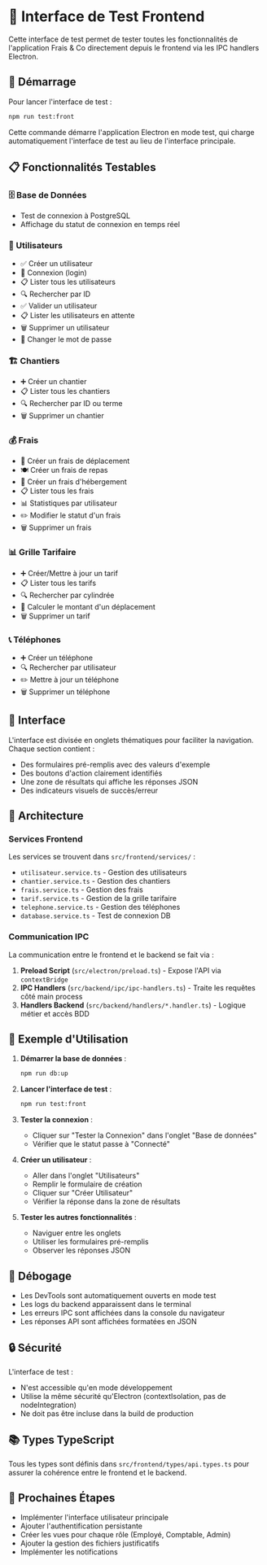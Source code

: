# 🧪 Interface de Test Frontend

Cette interface de test permet de tester toutes les fonctionnalités de l'application Frais & Co directement depuis le frontend via les IPC handlers Electron.

## 🚀 Démarrage

Pour lancer l'interface de test :

```bash
npm run test:front
```

Cette commande démarre l'application Electron en mode test, qui charge automatiquement l'interface de test au lieu de l'interface principale.

## 📋 Fonctionnalités Testables

### 🗄️ Base de Données

- Test de connexion à PostgreSQL
- Affichage du statut de connexion en temps réel

### 👥 Utilisateurs

- ✅ Créer un utilisateur
- 🔐 Connexion (login)
- 📋 Lister tous les utilisateurs
- 🔍 Rechercher par ID
- ✅ Valider un utilisateur
- 📋 Lister les utilisateurs en attente
- 🗑️ Supprimer un utilisateur
- 🔑 Changer le mot de passe

### 🏗️ Chantiers

- ➕ Créer un chantier
- 📋 Lister tous les chantiers
- 🔍 Rechercher par ID ou terme
- 🗑️ Supprimer un chantier

### 💰 Frais

- 🚗 Créer un frais de déplacement
- 🍽️ Créer un frais de repas
- 🏨 Créer un frais d'hébergement
- 📋 Lister tous les frais
- 📊 Statistiques par utilisateur
- ✏️ Modifier le statut d'un frais
- 🗑️ Supprimer un frais

### 📊 Grille Tarifaire

- ➕ Créer/Mettre à jour un tarif
- 📋 Lister tous les tarifs
- 🔍 Rechercher par cylindrée
- 🧮 Calculer le montant d'un déplacement
- 🗑️ Supprimer un tarif

### 📞 Téléphones

- ➕ Créer un téléphone
- 🔍 Rechercher par utilisateur
- ✏️ Mettre à jour un téléphone
- 🗑️ Supprimer un téléphone

## 🎨 Interface

L'interface est divisée en onglets thématiques pour faciliter la navigation. Chaque section contient :

- Des formulaires pré-remplis avec des valeurs d'exemple
- Des boutons d'action clairement identifiés
- Une zone de résultats qui affiche les réponses JSON
- Des indicateurs visuels de succès/erreur

## 🔧 Architecture

### Services Frontend

Les services se trouvent dans `src/frontend/services/` :

- `utilisateur.service.ts` - Gestion des utilisateurs
- `chantier.service.ts` - Gestion des chantiers
- `frais.service.ts` - Gestion des frais
- `tarif.service.ts` - Gestion de la grille tarifaire
- `telephone.service.ts` - Gestion des téléphones
- `database.service.ts` - Test de connexion DB

### Communication IPC

La communication entre le frontend et le backend se fait via :

1. **Preload Script** (`src/electron/preload.ts`) - Expose l'API via `contextBridge`
2. **IPC Handlers** (`src/backend/ipc/ipc-handlers.ts`) - Traite les requêtes côté main process
3. **Handlers Backend** (`src/backend/handlers/*.handler.ts`) - Logique métier et accès BDD

## 📝 Exemple d'Utilisation

1. **Démarrer la base de données** :

   ```bash
   npm run db:up
   ```

2. **Lancer l'interface de test** :

   ```bash
   npm run test:front
   ```

3. **Tester la connexion** :
   - Cliquer sur "Tester la Connexion" dans l'onglet "Base de données"
   - Vérifier que le statut passe à "Connecté"

4. **Créer un utilisateur** :
   - Aller dans l'onglet "Utilisateurs"
   - Remplir le formulaire de création
   - Cliquer sur "Créer Utilisateur"
   - Vérifier la réponse dans la zone de résultats

5. **Tester les autres fonctionnalités** :
   - Naviguer entre les onglets
   - Utiliser les formulaires pré-remplis
   - Observer les réponses JSON

## 🐛 Débogage

- Les DevTools sont automatiquement ouverts en mode test
- Les logs du backend apparaissent dans le terminal
- Les erreurs IPC sont affichées dans la console du navigateur
- Les réponses API sont affichées formatées en JSON

## 🔒 Sécurité

L'interface de test :

- N'est accessible qu'en mode développement
- Utilise la même sécurité qu'Electron (contextIsolation, pas de nodeIntegration)
- Ne doit pas être incluse dans la build de production

## 📚 Types TypeScript

Tous les types sont définis dans `src/frontend/types/api.types.ts` pour assurer la cohérence entre le frontend et le backend.

## 🎯 Prochaines Étapes

- Implémenter l'interface utilisateur principale
- Ajouter l'authentification persistante
- Créer les vues pour chaque rôle (Employé, Comptable, Admin)
- Ajouter la gestion des fichiers justificatifs
- Implémenter les notifications
